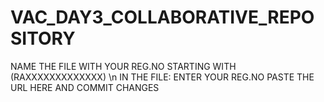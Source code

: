 # VAC_DAY3_COLLABORATIVE_REPOSITORY
NAME THE FILE WITH YOUR REG.NO STARTING WITH (RAXXXXXXXXXXXXX) \n
IN THE FILE:
   ENTER YOUR REG.NO
   PASTE THE URL HERE AND COMMIT CHANGES
